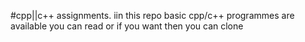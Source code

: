 #cpp||c++ assignments.
iin this repo basic cpp/c++ programmes are available 
you can read or if you want then you can clone 